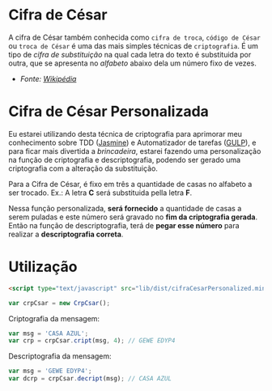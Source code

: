 # Cifra de César

A cifra de César também conhecida como `cifra de troca`, `código de César` ou `troca de César` é uma das mais simples técnicas de `criptografia`. É um tipo de *cifra de substituição* na qual cada letra do texto é substituida por outra, que se apresenta no *alfabeto* abaixo dela um número fixo de vezes.
 - _Fonte: [Wikipédia](https://pt.wikipedia.org/wiki/Cifra_de_C%C3%A9sar)_

# Cifra de César Personalizada

Eu estarei utilizando desta técnica de criptografia para aprimorar meu conhecimento sobre TDD ([Jasmine](http://jasmine.github.io/)) e Automatizador de tarefas ([GULP](http://gulpjs.com/)), e para ficar mais divertida a _brincadeira_, estarei fazendo uma personalização na função de criptografia e descriptografia, podendo ser gerado uma criptografia com a alteração da substituição. 

Para a Cifra de César, é fixo em três a quantidade de casas no alfabeto a ser trocado. 
Ex.: A letra **C** será substituida pella letra **F**.

Nessa função personalizada, **será fornecido** a quantidade de casas a serem puladas e este número será gravado no **fim da criptografia gerada**. Então na função de descriptografia, terá de **pegar esse número** para realizar a **descriptografia correta**.

# Utilização


```html
<script type="text/javascript" src="lib/dist/cifraCesarPersonalized.min.js"></script>
```

```js
var crpCsar = new CrpCsar();
```

Criptografia da mensagem:

```js
var msg = 'CASA AZUL';
var crp = crpCsar.cript(msg, 4); // GEWE EDYP4
```

Descriptografia da mensagem:

```js
var msg = 'GEWE EDYP4';
var dcrp = crpCsar.decript(msg); // CASA AZUL
```

